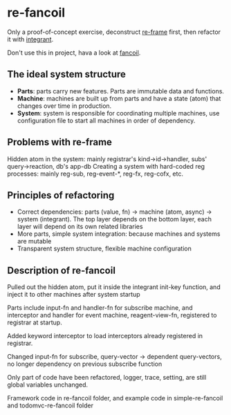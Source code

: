 # re-fancoil
Only a proof-of-concept exercise, deconstruct [re-frame][] first, then refactor it with [integrant][]. 

Don't use this in project, hava a look at [fancoil].

[re-frame]:https://github.com/day8/re-frame
[integrant]:https://github.com/weavejester/integrant
[fancoil]:https://github.com/itarck/fancoil

## The ideal system structure
* **Parts**: parts carry new features. Parts are immutable data and functions.
* **Machine**: machines are built up from parts and have a state (atom) that changes over time in production.
* **System**: system is responsible for coordinating multiple machines, use configuration file to start all machines in order of dependency.

## Problems with re-frame
Hidden atom in the system: mainly registrar's kind->id->handler, subs' query->reaction, db's app-db
Creating a system with hard-coded reg processes: mainly reg-sub, reg-event-*, reg-fx, reg-cofx, etc.

## Principles of refactoring
* Correct dependencies: parts (value, fn) -> machine (atom, async) -> system (integrant). The top layer depends on the bottom layer, each layer will depend on its own related libraries
* More parts, simple system integration: because machines and systems are mutable
* Transparent system structure, flexible machine configuration

## Description of re-fancoil

Pulled out the hidden atom, put it inside the integrant init-key function, and inject it to other machines after system startup

Parts include input-fn and handler-fn for subscribe machine, and interceptor and handler for event machine, reagent-view-fn, registered to registrar at startup.

Added keyword interceptor to load interceptors already registered in registrar.

Changed input-fn for subscribe,  query-vector -> dependent query-vectors, no longer dependency on previous subscribe function

Only part of code have been refactored, logger, trace, setting, are still global variables unchanged.

Framework code in re-fancoil folder, and example code in simple-re-fancoil and todomvc-re-fancoil folder
